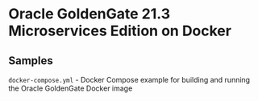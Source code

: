 # Oracle GoldenGate 21.3 Microservices Edition on Docker

## Samples

`docker-compose.yml` - Docker Compose example for building and running the Oracle GoldenGate Docker image
